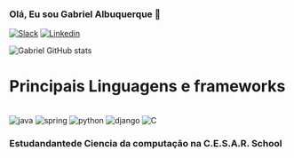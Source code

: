 
### Olá, Eu sou Gabriel Albuquerque 🎲

[![Slack](https://img.shields.io/badge/Slack-4A154B?style=for-the-badge&logo=slack&logoColor=white)](https://app.slack.com/client/T94NN49B5) [![Linkedin](https://img.shields.io/badge/LinkedIn-0077B5?style=for-the-badge&logo=linkedin&logoColor=white)](https://www.linkedin.com/in/gabriel-albuquerque-04878b296/)

![Gabriel GitHub stats](https://github-readme-stats.vercel.app/api?username=deadcube04&show_icons=true&theme=dark)

# Principais Linguagens e frameworks
<div style = "display: inline_block"><br>
<img alt="java" src="https://img.shields.io/badge/Java-ED8B00?style=for-the-badge&logo=openjdk&logoColor=white" />
<img alt="spring" src="https://img.shields.io/badge/Spring-6DB33F?style=for-the-badge&logo=spring&logoColor=white" />
<img alt="python" src="https://img.shields.io/badge/Python-14354C?style=for-the-badge&logo=python&logoColor=white" />
<img alt="django" src="https://img.shields.io/badge/Django-092E20?style=for-the-badge&logo=django&logoColor=white" />
<img alt="C" src="https://img.shields.io/badge/C-00599C?style=for-the-badge&logo=c&logoColor=white" />
</div> 

### Estudandantede Ciencia da computação na C.E.S.A.R. School
